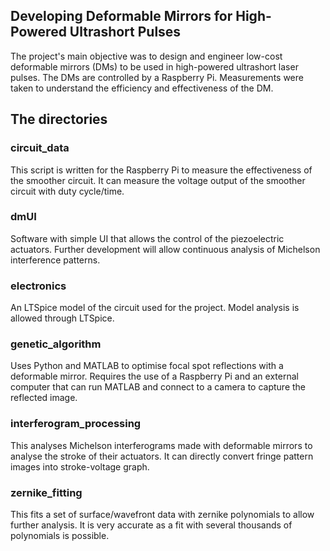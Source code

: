 ## Developing Deformable Mirrors for High-Powered Ultrashort Pulses
The project's main objective was to design and engineer low-cost deformable mirrors (DMs) to be used in high-powered ultrashort laser pulses.
The DMs are controlled by a Raspberry Pi. Measurements were taken to understand the efficiency and effectiveness of the DM.

## The directories
### circuit_data
This script is written for the Raspberry Pi to measure the effectiveness of the smoother circuit. It can measure the voltage output of the smoother circuit with duty cycle/time.

### dmUI
Software with simple UI that allows the control of the piezoelectric actuators. Further development will allow continuous analysis of Michelson interference patterns.

### electronics
An LTSpice model of the circuit used for the project. Model analysis is allowed through LTSpice.

### genetic_algorithm
Uses Python and MATLAB to optimise focal spot reflections with a deformable mirror. Requires the use of a Raspberry Pi and an external computer that can run MATLAB and connect to a camera to capture the reflected image.

### interferogram_processing
This analyses Michelson interferograms made with deformable mirrors to analyse the stroke of their actuators. It can directly convert fringe pattern images into stroke-voltage graph.

### zernike_fitting
This fits a set of surface/wavefront data with zernike polynomials to allow further analysis. It is very accurate as a fit with several thousands of polynomials is possible.